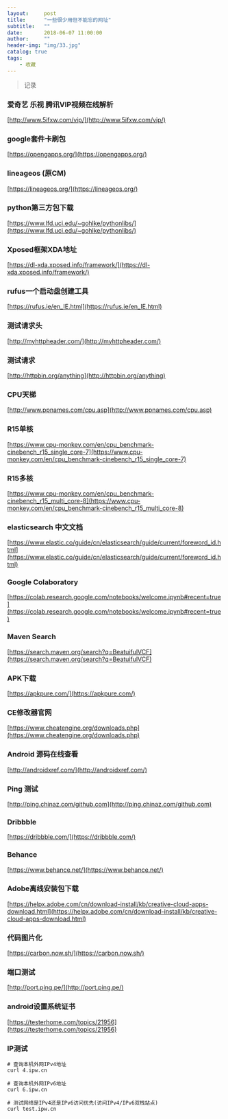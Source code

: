 ```yaml
---
layout:     post
title:      "一些很少用但不能忘的网址"
subtitle:   ""
date:       2018-06-07 11:00:00
author:     ""
header-img: "img/33.jpg"
catalog: true
tags:
    - 收藏
---
```

>记录

### 爱奇艺 乐视 腾讯VIP视频在线解析

[http://www.5ifxw.com/vip/](http://www.5ifxw.com/vip/)

### google套件卡刷包

[https://opengapps.org/](https://opengapps.org/)

### lineageos (原CM)

[https://lineageos.org/](https://lineageos.org/)

### python第三方包下载

[https://www.lfd.uci.edu/~gohlke/pythonlibs/](https://www.lfd.uci.edu/~gohlke/pythonlibs/)


### Xposed框架XDA地址

[https://dl-xda.xposed.info/framework/](https://dl-xda.xposed.info/framework/)

### rufus一个启动盘创建工具

[https://rufus.ie/en_IE.html](https://rufus.ie/en_IE.html)

### 测试请求头

[http://myhttpheader.com/](http://myhttpheader.com/)

### 测试请求

[http://httpbin.org/anything](http://httpbin.org/anything)



### CPU天梯

[http://www.ppnames.com/cpu.asp](http://www.ppnames.com/cpu.asp)

### R15单核

[https://www.cpu-monkey.com/en/cpu_benchmark-cinebench_r15_single_core-7](https://www.cpu-monkey.com/en/cpu_benchmark-cinebench_r15_single_core-7)

### R15多核

[https://www.cpu-monkey.com/en/cpu_benchmark-cinebench_r15_multi_core-8](https://www.cpu-monkey.com/en/cpu_benchmark-cinebench_r15_multi_core-8)

### elasticsearch 中文文档

[https://www.elastic.co/guide/cn/elasticsearch/guide/current/foreword_id.html](https://www.elastic.co/guide/cn/elasticsearch/guide/current/foreword_id.html)

### Google Colaboratory
[https://colab.research.google.com/notebooks/welcome.ipynb#recent=true](https://colab.research.google.com/notebooks/welcome.ipynb#recent=true)

### Maven Search

[https://search.maven.org/search?q=BeatuifulVCF](https://search.maven.org/search?q=BeatuifulVCF)

### APK下载

[https://apkpure.com/](https://apkpure.com/)

### CE修改器官网

[https://www.cheatengine.org/downloads.php](https://www.cheatengine.org/downloads.php)

### Android 源码在线查看

[http://androidxref.com/](http://androidxref.com/)

### Ping 测试
[http://ping.chinaz.com/github.com](http://ping.chinaz.com/github.com)

### Dribbble
[https://dribbble.com/](https://dribbble.com/)

### Behance
[https://www.behance.net/](https://www.behance.net/)


### Adobe离线安装包下载
[https://helpx.adobe.com/cn/download-install/kb/creative-cloud-apps-download.html](https://helpx.adobe.com/cn/download-install/kb/creative-cloud-apps-download.html)


### 代码图片化

[https://carbon.now.sh/](https://carbon.now.sh/)


### 端口测试

[http://port.ping.pe/](http://port.ping.pe/)

### android设置系统证书

[https://testerhome.com/topics/21956](https://testerhome.com/topics/21956)


### IP测试

```
# 查询本机外网IPv4地址
curl 4.ipw.cn

# 查询本机外网IPv6地址
curl 6.ipw.cn

# 测试网络是IPv4还是IPv6访问优先(访问IPv4/IPv6双栈站点)
curl test.ipw.cn

```





